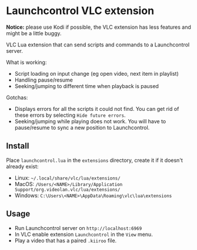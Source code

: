 Launchcontrol VLC extension
===========================

**Notice:** please use Kodi if possible, the VLC extension has less features
and might be a little buggy.

VLC Lua extension that can send scripts and commands to a Launchcontrol server.

What is working:
 - Script loading on input change (eg open video, next item in playlist)
 - Handling pause/resume
 - Seeking/jumping to different time when playback is paused

Gotchas:
 - Displays errors for all the scripts it could not find. You can get rid of
   these errors by selecting `Hide future errors`.
 - Seeking/jumping while playing does not work. You will have to pause/resume
   to sync a new position to Launchcontrol.

Install
-------

Place `launchcontrol.lua` in the `extensions` directory, create it if it doesn't
already exist:
- Linux: `~/.local/share/vlc/lua/extensions/`
- MacOS: `/Users/<NAME>/Library/Application Support/org.videolan.vlc/lua/extensions/`
- Windows: `C:\Users\<NAME>\AppData\Roaming\vlc\lua\extensions`

Usage
-----

- Run Launchcontrol server on `http://localhost:6969`
- In VLC enable extension `Launchcontrol` in the `View` menu.
- Play a video that has a paired `.kiiroo` file.
